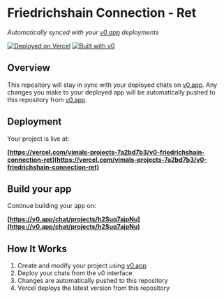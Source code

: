 # Friedrichshain Connection - Ret

*Automatically synced with your [v0.app](https://v0.app) deployments*

[![Deployed on Vercel](https://img.shields.io/badge/Deployed%20on-Vercel-black?style=for-the-badge&logo=vercel)](https://vercel.com/vimals-projects-7a2bd7b3/v0-friedrichshain-connection-ret)
[![Built with v0](https://img.shields.io/badge/Built%20with-v0.app-black?style=for-the-badge)](https://v0.app/chat/projects/h2Suq7ajpNu)

## Overview

This repository will stay in sync with your deployed chats on [v0.app](https://v0.app).
Any changes you make to your deployed app will be automatically pushed to this repository from [v0.app](https://v0.app).

## Deployment

Your project is live at:

**[https://vercel.com/vimals-projects-7a2bd7b3/v0-friedrichshain-connection-ret](https://vercel.com/vimals-projects-7a2bd7b3/v0-friedrichshain-connection-ret)**

## Build your app

Continue building your app on:

**[https://v0.app/chat/projects/h2Suq7ajpNu](https://v0.app/chat/projects/h2Suq7ajpNu)**

## How It Works

1. Create and modify your project using [v0.app](https://v0.app)
2. Deploy your chats from the v0 interface
3. Changes are automatically pushed to this repository
4. Vercel deploys the latest version from this repository
